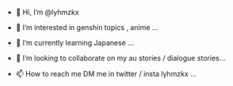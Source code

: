 - 👋 Hi, I’m @lyhmzkx
- 👀 I’m interested in genshin topics , anime ...
- 🌱 I’m currently learning Japanese ...
- 💞️ I’m looking to collaborate on my au stories / dialogue stories...

- 📫 How to reach me DM me in twitter / insta lyhmzkx ...
